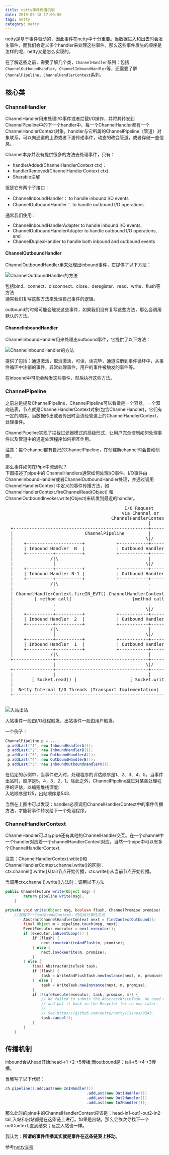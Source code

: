 ```yaml
---
title: netty事件传播机制
date: 2019-05-18 17:09:50
tags: netty
category: netty
---
```



netty是基于事件驱动的，因此事件在netty中十分重要。当数据进入和出去时会发生事件，而我们会定义多个handler来处理这些事件，那么这些事件发生的顺序是怎样的呢，netty又是怎么实现的。
<!--more-->

在了解这些之前，需要了解几个类，`ChannelHandler`系列：包括`ChannelOutboundHandler`，`ChannelInboundHandler`等，还需要了解`ChannelPipeline`，`ChannelHandlerContext`系列。
## 核心类

### ChannelHandler

ChannelHandler用来处理I/O事件或者拦截I/O操作，并将其转发到ChannelPipeline中的下一个handler中。每一个ChannelHandler都有一个 ChannelHandlerContext对象，handler与它所属的ChannelPipeline（管道）对象联系，可以向通道的上游或者下游传递事件，动态的改变管道，或者存储一些信息。

Channel本身并没有提供很多的方法去处理事件，只有：
- handlerAdded(ChannelHandlerContext ctx)：
- handlerRemoved(ChannelHandlerContext ctx)
- Sharable注解

但是它有两个子接口：
- ChannelInboundHandler： to handle inbound I/O events
- ChannelOutboundHandler： to handle outbound I/O operations.

通常我们使用：
- ChannelInboundHandlerAdapter to handle inbound I/O events,
- ChannelOutboundHandlerAdapter to handle outbound I/O operations, and
- ChannelDuplexHandler to handle both inbound and outbound events

#### ChannelOutboundHandler

ChannelOutboundHandler用来处理出inbound事件，它提供了以下方法：

![ChannelOutboundHandler的方法](/netty事件传播机制/outbound方法.png)

包括bind、connect、disconnect、close、deregister、read、write、flush等方法    
通常我们复写这些方法来处理自己事件的逻辑。

outbound的时候可能会触发这些事件，如果我们没有复写这些方法，那么会调用默认的方法。

#### ChannelInboundHandler

ChannelInboundHandler用来处理出outbound事件，它提供了以下方法：

![ChannelInboundHandler的方法](/netty事件传播机制/inbound方法.png)

提供了包括：通道激活，取消激活，可读，读完毕，通道注册到事件循环中，从事件循环中注销的事件，异常处理事件，用户的事件被触发的事件等。

在inbound中可能会触发这些事件，然后执行这些方法。


### ChannelPipeline

之前总是提及ChannelPipeline，ChannelPipeline可以看做是一个容器，一个双向链表，节点就是ChannelHandlerContext对象(包含ChannelHandler)，它们有一定的顺序。当数据传出或者传出时会流经管道上的ChannelHandlerContext，处理事件。

ChannelPipeline实现了拦截过滤器模式的高级形式，让用户完全控制如何处理事件以及管道中的通道处理程序如何相互作用。

注意：每个channel都有自己的ChannelPipeline，在创建新channel时会自动创建。

那么事件如何在Pipe中流通呢？   
下图描述了pipe中的 ChannelHandlers通常如何处理I/O事件。I/O事件由ChannelInboundHandler或者ChannelOutboundHandler处理，并通过调用 ChannelHandlerContext 中定义的事件传播方法，如 ChannelHandlerContext.fireChannelRead(Object) 和 ChannelOutboundInvoker.write(Object)来转发到最近的handler。

<pre>
                                             I/O Request
                                            via Channel or
                                        ChannelHandlerContext
                                                      |
  +---------------------------------------------------+---------------+
  |                           ChannelPipeline         |               |
  |                                                  \|/              |
  |    +---------------------+            +-----------+----------+    |
  |    | Inbound Handler  N  |            | Outbound Handler  1  |    |
  |    +----------+----------+            +-----------+----------+    |
  |              /|\                                  |               |
  |               |                                  \|/              |
  |    +----------+----------+            +-----------+----------+    |
  |    | Inbound Handler N-1 |            | Outbound Handler  2  |    |
  |    +----------+----------+            +-----------+----------+    |
  |              /|\                                  .               |
  |               .                                   .               |
  | ChannelHandlerContext.fireIN_EVT() ChannelHandlerContext.OUT_EVT()|
  |        [ method call]                       [method call]         |
  |               .                                   .               |
  |               .                                  \|/              |
  |    +----------+----------+            +-----------+----------+    |
  |    | Inbound Handler  2  |            | Outbound Handler M-1 |    |
  |    +----------+----------+            +-----------+----------+    |
  |              /|\                                  |               |
  |               |                                  \|/              |
  |    +----------+----------+            +-----------+----------+    |
  |    | Inbound Handler  1  |            | Outbound Handler  M  |    |
  |    +----------+----------+            +-----------+----------+    |
  |              /|\                                  |               |
  +---------------+-----------------------------------+---------------+
                  |                                  \|/
  +---------------+-----------------------------------+---------------+
  |               |                                   |               |
  |       [ Socket.read() ]                    [ Socket.write() ]     |
  |                                                                   |
  |  Netty Internal I/O Threads (Transport Implementation)            |
  +-------------------------------------------------------------------+
 
</pre>


![入站出站](/netty事件传播机制/入站出站.png)   

入站事件一般由I/O线程触发，出站事件一般由用户触发。


一个例子：
```java
ChannelPipeline p = ...;
 p.addLast("1", new InboundHandlerA());
 p.addLast("2", new InboundHandlerB());
 p.addLast("3", new OutboundHandlerA());
 p.addLast("4", new OutboundHandlerB());
 p.addLast("5", new InboundOutboundHandlerX());

```
在给定的示例中，当事件进入时，处理程序的评估顺序是1、2、3、4、5。当事件出站时，顺序是5，4，3，2，1。除此之外，ChannelPipeline跳过对某些处理程序的评估，以缩短堆栈深度:   
入站顺序是125，出站顺序是543.

当然在上图中可以发现：handler必须调用ChannelHandlerContext中的事件传播方法，才能将事件转发给下一个处理程序。

### ChannelHandlerContext

ChannelHandler可以与pipe还有其他的ChannelHandler交互。在一个channel中一个handler对应着一个channelHandlerContext对应，当然一个pipe中可以有多个ChannelHandlerContext.


注意：ChannelHandlerContext.wtite()和ChannelHandlerContext.channel.write()的区别：   
ctx.channel().write()从tail节点开始传播，ctx.write()从当前节点开始传播。

当调用ctx.channel().write()方法时：调用以下方法
```java
public ChannelFuture write(Object msg) {
        return pipeline.write(msg);
    }
```

```java
private void write(Object msg, boolean flush, ChannelPromise promise) {
    //获取下一个outBoundContext，然后执行事件方法
        AbstractChannelHandlerContext next = findContextOutbound();
        final Object m = pipeline.touch(msg, next);
        EventExecutor executor = next.executor();
        if (executor.inEventLoop()) {
            if (flush) {
                next.invokeWriteAndFlush(m, promise);
            } else {
                next.invokeWrite(m, promise);
            }
        } else {
            final AbstractWriteTask task;
            if (flush) {
                task = WriteAndFlushTask.newInstance(next, m, promise);
            }  else {
                task = WriteTask.newInstance(next, m, promise);
            }
            if (!safeExecute(executor, task, promise, m)) {
                // We failed to submit the AbstractWriteTask. We need to cancel it so we decrement the pending bytes
                // and put it back in the Recycler for re-use later.
                //
                // See https://github.com/netty/netty/issues/8343.
                task.cancel();
            }
        }
    }
```

## 传播机制

inbound会从head开始:head->1->2->5传播;而outbound是：tail->5->4->3传播。



当我写了以下代码：
```java
ch.pipeline().addLast(new In1Handler())
                                    .addLast(new Out1Hadnler())
                                    .addLast(new Out2Handler())
                                    .addLast(new In2Handler());
```
那么此时的pine中的ChannelHandlerContext应该是：head-in1-out1-out2-in2-tail,入站和出站都是在这条链上进行。如果是出站，那么会依次寻找下一个outContext,直到结束；反之入站也一样。 

我认为：**所谓的事件传播其实就是事件在这条链表上移动。**


参考[netty文档](https://netty.io/4.1/api/index.html)